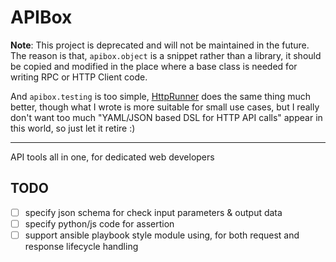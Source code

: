 # APIBox

**Note**: This project is deprecated and will not be maintained in the future.
The reason is that, `apibox.object` is a snippet rather than a library,
it should be copied and modified in the place where a base class is needed for writing RPC or HTTP Client code.

And `apibox.testing` is too simple, [HttpRunner](https://github.com/HttpRunner/HttpRunner) does the same thing
much better, though what I wrote is more suitable for small use cases, but I really don't want too much
"YAML/JSON based DSL for HTTP API calls" appear in this world, so just let it retire :)

---

API tools all in one, for dedicated web developers

## TODO

- [ ] specify json schema for check input parameters & output data
- [ ] specify python/js code for assertion
- [ ] support ansible playbook style module using, for both request and response lifecycle handling
